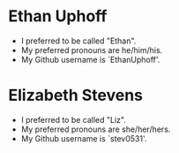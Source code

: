 # Ethan Uphoff

* I preferred to be called "Ethan".
* My preferred pronouns are he/him/his.
* My Github username is `EthanUphoff'.

# Elizabeth Stevens

* I preferred to be called "Liz".
* My preferred pronouns are she/her/hers.
* My Github username is `stev0531'.
